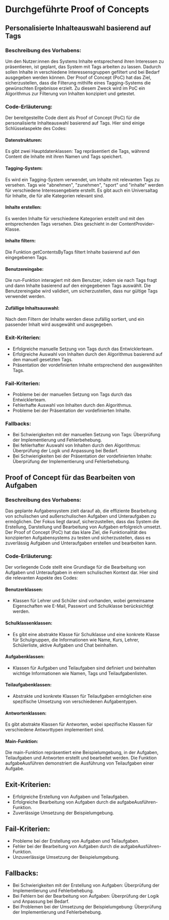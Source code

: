 # Durchgeführte Proof of Concepts

## Personalisierte Inhalteauswahl basierend auf Tags

### Beschreibung des Vorhabens­:

Um den Nutzer:innen des Systems Inhalte entsprechend ihren Interessen zu präsentieren, ist geplant, das System mit Tags arbeiten zu lassen. Dadurch sollen Inhalte in verschiedene Interessensgruppen gefiltert und bei Bedarf ausgegeben werden können. Der Proof of Concept (PoC) hat das Ziel, sicherzustellen, dass die Filterung mithilfe eines Tagging-Systems die gewünschten Ergebnisse erzielt. Zu diesem Zweck wird im PoC ein Algorithmus zur Filterung von Inhalten konzipiert und getestet.
### Code-Erläuterung:
Der bereitgestellte Code dient als Proof of Concept (PoC) für die personalisierte Inhalteauswahl basierend auf Tags. Hier sind einige Schlüsselaspekte des Codes:
#### Datenstrukturen:
Es gibt zwei Hauptdatenklassen: Tag repräsentiert die Tags, während Content die Inhalte mit ihren Namen und Tags speichert.
#### Tagging-System:
Es wird ein Tagging-System verwendet, um Inhalte mit relevanten Tags zu versehen. Tags wie "abnehmen", "zunehmen", "sport" und "inhalte" werden für verschiedene Interessengebiete erstellt. Es gibt auch ein Universaltag für Inhalte, die für alle Kategorien relevant sind.
#### Inhalte erstellen:
Es werden Inhalte für verschiedene Kategorien erstellt und mit den entsprechenden Tags versehen. Dies geschieht in der ContentProvider-Klasse.
#### Inhalte filtern:
Die Funktion getContentsByTags filtert Inhalte basierend auf den eingegebenen Tags. 
#### Benutzereingabe:
Die run-Funktion interagiert mit dem Benutzer, indem sie nach Tags fragt und dann Inhalte basierend auf den eingegebenen Tags auswählt. Die Benutzereingabe wird validiert, um sicherzustellen, dass nur gültige Tags verwendet werden.
#### Zufällige Inhaltsauswahl:
Nach dem Filtern der Inhalte werden diese zufällig sortiert, und ein passender Inhalt wird ausgewählt und ausgegeben.
### Exit-Kriterien:
- Erfolgreiche manuelle Setzung von Tags durch das Entwicklerteam.
- Erfolgreiche Auswahl von Inhalten durch den Algorithmus basierend auf den manuell gesetzten Tags.
- Präsentation der vordefinierten Inhalte entsprechend den ausgewählten Tags.
### Fail-Kriterien:
- Probleme bei der manuellen Setzung von Tags durch das Entwicklerteam.
- Fehlerhafte Auswahl von Inhalten durch den Algorithmus.
- Probleme bei der Präsentation der vordefinierten Inhalte.
### Fallbacks:
- Bei Schwierigkeiten mit der manuellen Setzung von Tags: Überprüfung der Implementierung und Fehlerbehebung.
- Bei fehlerhafter Auswahl von Inhalten durch den Algorithmus: Überprüfung der Logik und Anpassung bei Bedarf.
- Bei Schwierigkeiten bei der Präsentation der vordefinierten Inhalte: Überprüfung der Implementierung und Fehlerbehebung.

## Proof of Concept für das Bearbeiten von Aufgaben

### Beschreibung des Vorhabens:

Das geplante Aufgabensystem zielt darauf ab, die effiziente Bearbeitung von schulischen und außerschulischen  Aufgaben und Unter­aufgaben zu ermöglichen. Der Fokus liegt darauf, sicherzustellen, dass das System die Erstellung, Darstellung und Bearbeitung von Aufgaben erfolgreich umsetzt. Der Proof of Concept (PoC) hat das klare Ziel, die Funktionalität des konzipierten Aufgabensystems zu testen und sicherzustellen, dass es zuverlässig Aufgaben und Unter­aufgaben erstellen und bearbeiten kann.

### Code-Erläuterung:

Der vorliegende Code stellt eine Grundlage für die Bearbeitung von Aufgaben und Unter­aufgaben in einem schulischen Kontext dar. Hier sind die relevanten Aspekte des Codes:

#### Benutzerklassen:

- Klassen für Lehrer und Schüler sind vorhanden, wobei gemeinsame Eigenschaften wie E-Mail, Passwort und Schulklasse berücksichtigt werden.
  
#### Schulklassenklassen:

- Es gibt eine abstrakte Klasse für Schulklasse und eine konkrete Klasse für Schulgruppen, die Informationen wie Name, Kurs, Lehrer, Schülerliste, aktive Aufgaben und Chat beinhalten.
  
#### Aufgabenklassen:

- Klassen für Aufgaben und Teilaufgaben sind definiert und beinhalten wichtige Informationen wie Namen, Tags und Teilaufgabenlisten.
  
#### Teilaufgabenklassen:

- Abstrakte und konkrete Klassen für Teilaufgaben ermöglichen eine spezifische Umsetzung von verschiedenen Aufgabentypen.
  
#### Antwortenklassen:

Es gibt abstrakte Klassen für Antworten, wobei spezifische Klassen für verschiedene Antworttypen implementiert sind.

#### Main-Funktion:

Die main-Funktion repräsentiert eine Beispielumgebung, in der Aufgaben, Teilaufgaben und Antworten erstellt und bearbeitet werden. Die Funktion aufgabeAusführen demonstriert die Ausführung von Teilaufgaben einer Aufgabe.

## Exit-Kriterien:

- Erfolgreiche Erstellung von Aufgaben und Teilaufgaben.
- Erfolgreiche Bearbeitung von Aufgaben durch die aufgabeAusführen-Funktion.
- Zuverlässige Umsetzung der Beispielumgebung.
  
## Fail-Kriterien:

- Probleme bei der Erstellung von Aufgaben und Teilaufgaben.
- Fehler bei der Bearbeitung von Aufgaben durch die aufgabeAusführen-Funktion.
- Unzuverlässige Umsetzung der Beispielumgebung.

## Fallbacks:

- Bei Schwierigkeiten mit der Erstellung von Aufgaben: Überprüfung der Implementierung und Fehlerbehebung.
- Bei Fehlern bei der Bearbeitung von Aufgaben: Überprüfung der Logik und Anpassung bei Bedarf.
- Bei Problemen bei der Umsetzung der Beispielumgebung: Überprüfung der Implementierung und Fehlerbehebung.


